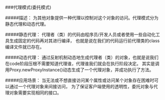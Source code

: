 ###代理模式(委托模式)

#####描述：
为其他对象提供一种代理以控制对这个对象的访问。代理模式分为静态代理和动态代理。

#####静态代理：
代理者（类）的代码由程序员/开发人员或者使用一些自动化工具生成固定的代码再对其进行编译，
也就是说在我们的代码运行前代理类的class编译文件就已存在。

#####动态代理：
通过反射机制动态地生成代理者（类）的对象，也就是说我们在code阶段压根不需要知道代理谁，代理谁我们就会在执行阶段决定。
其实是调用Proxy.newProxyInstance()动态生成了一个代理对象，并成功执行了方法。

#####应用场景：
当无法或不想直接访问某个属性或访问某个对象存在困难时可以通过一个代理对象来间接访问，
为了保证客户端使用的透明性，委托对象与代理对象需要实现相同的接口。